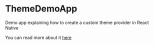 # ThemeDemoApp
Demo app explaining how to create a custom theme provider in React Native

You can read more about it [here](https://expans.io/blog/2021/08/04/custom-theme-provider-in-react-native/)
